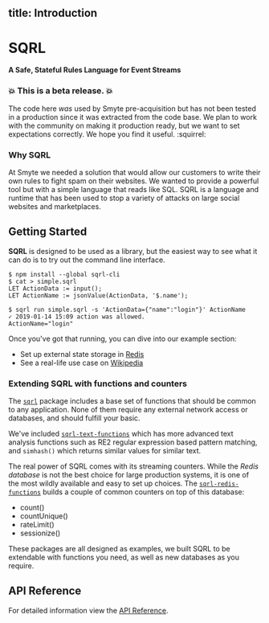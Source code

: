 title: Introduction
---

# SQRL

**A Safe, Stateful Rules Language for Event Streams**

### :boom: This is a **beta release**. :boom:

The code here *was* used by Smyte pre-acquisition but has not been tested in a production since it was extracted from the code base. We plan to work with the community on making it production ready, but we want to set expectations correctly. We hope you find it useful. :squirrel:

### Why SQRL

At Smyte we needed a solution that would allow our customers to write their own rules to fight spam on their websites. We wanted to provide a powerful tool but with a simple language that reads like SQL. SQRL is a language and runtime that has been used to stop a variety of attacks on large social websites and marketplaces.

## Getting Started

**SQRL** is designed to be used as a library, but the easiest way to see what it can do is to try out the command line interface.

```
$ npm install --global sqrl-cli
$ cat > simple.sqrl
LET ActionData := input();
LET ActionName := jsonValue(ActionData, '$.name');

$ sqrl run simple.sqrl -s 'ActionData={"name":"login"}' ActionName
✓ 2019-01-14 15:09 action was allowed.
ActionName="login"
```

Once you've got that running, you can dive into our example section:
* Set up external state storage in [Redis](examples/redis.html)
* See a real-life use case on [Wikipedia](examples/wikipedia.html)

### Extending SQRL with functions and counters

The [`sqrl`](https://github.com/twitter/sqrl/tree/master/packages/sqrl) package includes a base set of functions that should be common to any application. None of them require any external network access or databases, and should fulfill your basic.

We've included [`sqrl-text-functions`](https://github.com/twitter/sqrl/tree/master/packages/sqrl-text-functions) which has more advanced text analysis functions such as RE2 regular expression based pattern matching, and `simhash()` which returns similar values for similar text.

The real power of SQRL comes with its streaming counters. While the *Redis database* is not the best choice for large production systems, it is one of the most wildly available and easy to set up choices. The [`sqrl-redis-functions`](https://github.com/twitter/sqrl/tree/master/packages/sqrl-redis-functions) builds a couple of common counters on top of this database:
* count()
* countUnique()
* rateLimit()
* sessionize()

These packages are all designed as examples, we built SQRL to be extendable with functions you need, as well as new databases as you require.

## API Reference

For detailed information view the [API Reference](https://twitter.github.io/sqrl/reference/globals.html).
